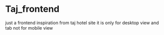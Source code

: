 # Taj_frontend
just a frontend inspiration from taj hotel site 
it is only for desktop view and tab not for mobile view

